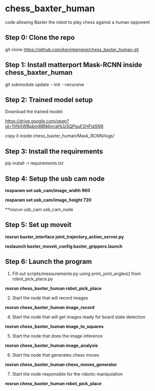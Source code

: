 # chess_baxter_human
code allowing Baxter the robot to play chess against a human opponent

## Step 0: Clone the repo 

git clone https://github.com/kevinkengne/chess_baxter_human.git

## Step 1: Install matterport Mask-RCNN inside chess_baxter_human

git submodule update --init --recursive

## Step 2: Trained model setup

Download the trained model:

https://drive.google.com/open?id=1VNXWBpbm8BN6mraHUzSQPguF2HFidSN9

copy it inside chess_baxter_human/Mask_RCNN/logs/

## Step 3: Install the requirements

pip install -r requirements.txt

## Step 4: Setup the usb cam node

**rosparam set usb_cam/image_width 960**

**rosparam set usb_cam/image_height 720**

**rosrun usb_cam usb_cam_node

## Step 5: Set up moveit

**rosrun baxter_interface joint_trajectory_action_server.py**

**roslaunch baxter_moveit_config baxter_grippers.launch**

## Step 6: Launch the program 

1.	Fill out scripts/measurements.py using print_joint_angles() from robot_pick_place.py

**rosrun chess_baxter_human robot_pick_place**

2.	Start the node that will record images

**rosrun chess_baxter_human image_record**

4.	Start the node that will get images ready for board state detection

**rosrun chess_baxter_human image_to_squares**

5.	Start the node that does the image inference

**rosrun chess_baxter_human image_analysis**

6.	Start the node that generates chess moves

**rosrun chess_baxter_human chess_moves_generator**

7.	Start the node responsible for the robotic manipulation

**rosrun chess_baxter_human robot_pick_place**







